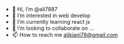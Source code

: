- 👋 Hi, I’m @ali7887
- 👀 I’m interested in web develop
- 🌱 I’m currently learning react js
- 💞️ I’m looking to collaborate on ...
- 📫 How to reach me alikiani78@gmail.com

<!---
ali7887/ali7887 is a ✨ special ✨ repository because its `README.md` (this file) appears on your GitHub profile.
You can click the Preview link to take a look at your changes.
--->
